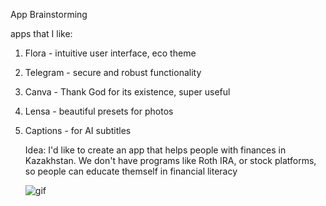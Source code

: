 App Brainstorming

apps that I like:
1. Flora - intuitive user interface, eco theme
2. Telegram - secure and robust functionality
3. Canva - Thank God for its existence, super useful
4. Lensa - beautiful presets for photos
5. Captions - for AI subtitles

   Idea: I'd like to create an app that helps people with finances in Kazakhstan. We don't have programs like Roth IRA, or stock platforms, so people can educate themself in financial literacy

   ![gif](https://i.imgur.com/a/VnYTc2v.gif)
